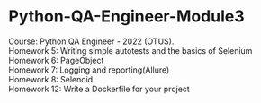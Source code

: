 # Python-QA-Engineer-Module3
Course: Python QA Engineer - 2022 (OTUS).\
Homework 5: Writing simple autotests and the basics of Selenium\
Homework 6: PageObject\
Homework 7: Logging and reporting(Allure)\
Homework 8: Selenoid\
Homework 12: Write a Dockerfile for your project